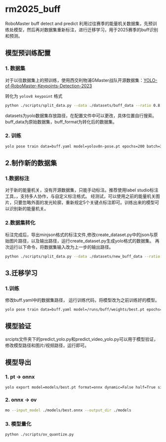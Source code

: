 # rm2025_buff
RoboMaster buff detect and predict
利用过往赛季的能量机关数据集，先预训练处模型，然后再对数据集重新标注，进行迁移学习，用于2025赛季的buff识别和预测。

## 模型预训练配置

### 1. 数据集

对于以往数据集上的预训练，使用西交利物浦GMaster战队开源数据集：[YOLO-of-RoboMaster-Keypoints-Detection-2023](https://github.com/zRzRzRzRzRzRzR/YOLO-of-RoboMaster-Keypoints-Detection-2023)

转化为 `yolov8 keypoint` 格式

```bash
python ./scripts/split_data.py --data ./datasets/buff_data --ratio 0.8 --output ./datasets/buff_format
```
datasets为yolo数据集存放路径，在配置文件中可以更改，具体位置自行搜索。buff_data为原始数据集，buff_format为转化后的数据集。

### 2. 训练

```bash
yolo pose train data=buff.yaml model=yolov8n-pose.pt epochs=200 batch=32 imgsz=640 iou=0.7 max_det=10 kobj=10 rect=True name=buff
```
## 2.制作新的数据集
### 1.数据标注
对于新的能量机关，没有开源数据集，只能手动标注。推荐使用label studio标注工具，，支持多人协作，与自定义标注格式。
经测试，可以使用之前的能量机关图片，只要忽略外面的发光轮廓，重新规定5个关键点标注即可。训练出来的模型可以识别新的能量机关。


### 2.数据集转化
标注完成后，导出minjson格式的标注文件,修改create_dataset.py中的json与原始图片路径，以及输出路径，运行create_dataset.py生成yolo格式的数据集。
再次运行以下命令，将数据集输入改为上一步的输出路径。
```bash
python ./scripts/split_data.py --data ./datasets/new_buff_data --ratio 0.8 --output ./datasets/new_buff_format
```

## 3.迁移学习
### 1.训练
修改buff.yaml中的数据集路径， 运行训练代码，将模型改为之前训练好的模型。
```bash
yolo pose train data=buff.yaml model=/runs/buff/weights/best.pt epochs=200 batch=32 imgsz=640 iou=0.7 max_det=10 kobj=10 rect=True name=buff
```

## 模型验证
srcipts文件夹下的predict_yolo.py和predict_video_yolo.py可以用于模型验证，修改模型路径和图片/视频路径，运行即可。
## 模型导出
### 1. pt -> onnx

```bash
yolo export model=models/best.pt format=onnx dynamic=False half=True simplify=True opset=13
```

### 2. onnx -> ov

```bash
mo --input_model ./models/best.onnx --output_dir ./models
```

### 3. 模型量化

```bash
python ./scripts/ov_quantize.py
```
